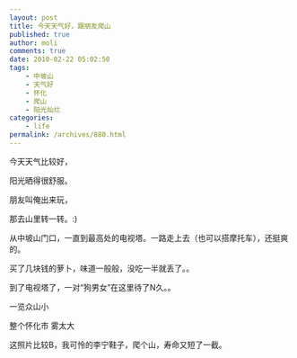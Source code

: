 ```yaml
---
layout: post
title: 今天天气好，跟朋友爬山
published: true
author: moli
comments: true
date: 2010-02-22 05:02:50
tags:
    - 中坡山
    - 天气好
    - 怀化
    - 爬山
    - 阳光灿烂
categories:
    - life
permalink: /archives/880.html
---
```

今天天气比较好，
  
阳光晒得很舒服。
  
朋友叫俺出来玩，
  
那去山里转一转。:)

从中坡山门口，一直到最高处的电视塔。一路走上去（也可以搭摩托车），还挺爽的。

[][1]

买了几块钱的萝卜，味道一般般，没吃一半就丢了。。

[][2]

到了电视塔了，一对“狗男女”在这里待了N久。。

[][3]

一览众山小

[][4]

整个怀化市 雾太大

[][5]

这照片比较B，我可怜的李宁鞋子，爬个山，寿命又短了一截。

 [1]: http://mymoli.cn/wp-content/uploads/2010/02/http_imgload.jpg
 [2]: http://mymoli.cn/wp-content/uploads/2010/02/gln.jpg
 [3]: http://mymoli.cn/wp-content/uploads/2010/02/ylzsx.jpg
 [4]: http://mymoli.cn/wp-content/uploads/2010/02/huaihuashi.jpg
 [5]: http://mymoli.cn/wp-content/uploads/2010/02/youyu.jpg